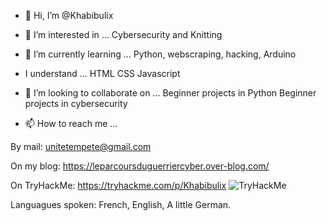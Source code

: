 - 👋 Hi, I’m @Khabibulix



- 👀 I’m interested in ...
 Cybersecurity and Knitting


- 🌱 I’m currently learning ...
Python, webscraping, hacking, Arduino


- I understand ...
HTML
CSS
Javascript


- 💞️ I’m looking to collaborate on ...
Beginner projects in Python
Beginner projects in cybersecurity


- 📫 How to reach me ...

By mail: unitetempete@gmail.com

On my blog: https://leparcoursduguerriercyber.over-blog.com/

On TryHackMe: https://tryhackme.com/p/Khabibulix
<img src="https://tryhackme-badges.s3.amazonaws.com/Khabibulix.png" alt="TryHackMe">

Languagues spoken:
French, English, A little German.

<!---
Khabibulix/Khabibulix is a ✨ special ✨ repository because its `README.md` (this file) appears on your GitHub profile.
You can click the Preview link to take a look at your changes.
--->
